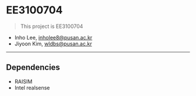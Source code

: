 # EE3100704

>This project is EE3100704
- Inho Lee, [inholee8@pusan.ac.kr](inholee8@pusan.ac.kr)
- Jiyoon Kim, [wldbs@pusan.ac.kr](wldbs2385@pusan.ac.kr)
---
## Dependencies
- RAISIM
- Intel realsense
